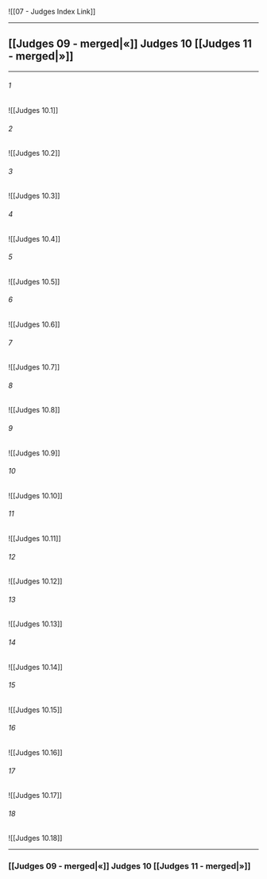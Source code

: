 ![[07 - Judges Index Link]]

---

##  [[Judges 09 - merged|«]] Judges 10 [[Judges 11 - merged|»]]

---

###### 1
![[Judges 10.1]] 

###### 2
![[Judges 10.2]] 

###### 3
![[Judges 10.3]] 

###### 4
![[Judges 10.4]]

###### 5 
![[Judges 10.5]] 

###### 6
![[Judges 10.6]] 

###### 7
![[Judges 10.7]] 

###### 8
![[Judges 10.8]] 

###### 9
![[Judges 10.9]] 

###### 10
![[Judges 10.10]] 

###### 11
![[Judges 10.11]] 

###### 12
![[Judges 10.12]]

###### 13
![[Judges 10.13]] 

###### 14
![[Judges 10.14]] 

###### 15
![[Judges 10.15]]

###### 16
![[Judges 10.16]] 

###### 17
![[Judges 10.17]]

###### 18
![[Judges 10.18]] 


---
###  [[Judges 09 - merged|«]] Judges 10 [[Judges 11 - merged|»]]